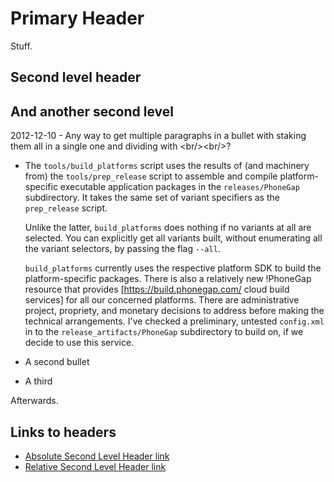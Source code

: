 # Primary Header

Stuff.

## Second level header
## And another second level

2012-12-10 - Any way to get multiple paragraphs in a bullet with staking them all in a single one and dividing with &lt;br/&gt;&lt;br/&gt;?

* The <code>tools/build_platforms</code> script uses the results of (and machinery from) the <code>tools/prep_release</code> script to assemble and compile platform-specific executable application packages in the <code>releases/PhoneGap</code> subdirectory.  It takes the same set of variant specifiers as the <code>prep_release</code> script.

  Unlike the latter, <code>build_platforms</code> does nothing if no variants at all are selected.  You can explicitly get all variants built, without enumerating all the variant selectors, by passing the flag <code>--all</code>.
  
  <code>build_platforms</code> currently uses the respective platform SDK to build the platform-specific packages.  There is also a relatively new !PhoneGap resource that provides [https://build.phonegap.com/ cloud build services] for all our concerned platforms.  There are administrative project, propriety, and monetary decisions to address before making the technical arrangements.  I've checked a preliminary, untested <code>config.xml</code> in to the <code>release_artifacts/PhoneGap</code> subdirectory to build on, if we decide to use this service.
* A second bullet
* A third

Afterwards.

## Links to headers

* [Absolute Second Level Header link](https://github.com/kenmanheimer/scratch/blob/master/markdown_experiments.md#second-level-header)
* [Relative Second Level Header link](markdown_experiments.md#second-level-header)

